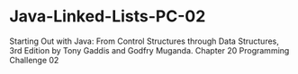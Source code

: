 # Java-Linked-Lists-PC-02
Starting Out with Java: From Control Structures through Data Structures, 3rd Edition by Tony Gaddis and Godfry Muganda.  Chapter 20 Programming Challenge 02
